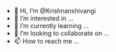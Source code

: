 - 👋 Hi, I’m @Krishnanshivangi
- 👀 I’m interested in ...
- 🌱 I’m currently learning ...
- 💞️ I’m looking to collaborate on ...
- 📫 How to reach me ...

<!---
Krishnanshivangi/Krishnanshivangi is a ✨ special ✨ repository because its `README.md` (this file) appears on your GitHub profile.
You can click the Preview link to take a look at your changes.
--->
